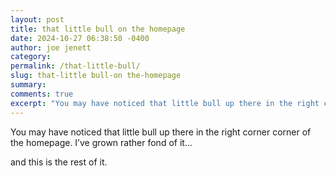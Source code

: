 ```yaml
---
layout: post
title: that little bull on the homepage
date: 2024-10-27 06:38:50 -0400
author: joe jenett
category: 
permalink: /that-little-bull/
slug: that-little bull-on the-homepage
summary: 
comments: true
excerpt: "You may have noticed that little bull up there in the right corner corner of the homepage. I’ve grown rather fond of it... <p>(<a href='/that-little-bull/'>read more</a>)</p>"
---
```


You may have noticed that little bull up there in the right corner corner of the homepage. I’ve grown rather fond of it...

<!--more-->

and this is the rest of it.

<a href="https://brid.gy/publish/mastodon"></a>